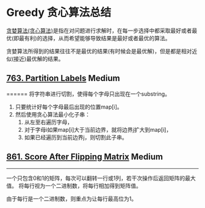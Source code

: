 # Greedy 贪心算法总结

[贪婪算法(贪心算法)](https://www.jianshu.com/p/fede80bad3f1)是指在对问题进行求解时，在每一步选择中都采取最好或者最优(即最有利)的选择，从而希望能够导致结果是最好或者最优的算法。

贪婪算法所得到的结果往往不是最优的结果(有时候会是最优解)，但是都是相对近似(接近)最优解的结果。




## [763. Partition Labels](/algorithms/cpp/partitionLabels/PartitionLabels.cpp) **Medium**
======
将字符串进行切割，使得每个字母只出现在一个substring。
1. 只要统计好每个字母最后出现的位置map[i]。
2. 然后使用贪心算法最小化子串：
    1. 从左至右遍历字母，
    2. 对于字母i如果map[i]大于当前边界，就将边界j扩大到map[i]，
    3. 如果已经遍历到当前边界j，则切割此子串。




## [861. Score After Flipping Matrix](/algorithms/cpp/scoreAfterFlippingMatrix/ScoreAfterFlippingMatrix.cpp) **Medium**
******
一个只包含0和1的矩阵，每次可以翻转一行或1列，若干次操作后返回矩阵的最大值。
将每行视为一个二进制数，将每行相加得到矩阵值。

由于每行是一个二进制数，则重点为让每行最高位为1。


